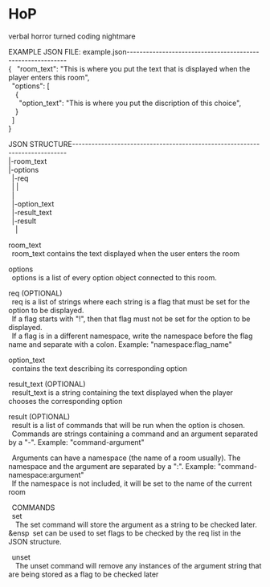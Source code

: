 # HoP
verbal horror turned coding nightmare

EXAMPLE JSON FILE: example.json-----------------------------------------------------------<br />
{
&ensp;"room_text": "This is where you put the text that is displayed when the player enters this room",<br />
&ensp;"options": [<br />
&ensp;&ensp;{<br />
&ensp;&ensp;&ensp;"option_text": "This is where you put the discription of this choice",<br />
&ensp;&ensp;}<br />
&ensp;]<br />
}<br />  

JSON STRUCTURE----------------------------------------------------------------------------  
|-room_text  
|-options  
&ensp;|-req  
&ensp;| |  
&ensp;|  
&ensp;|-option_text  
&ensp;|-result_text  
&ensp;|-result  
&ensp;&ensp;|  

room_text  
&ensp;room_text contains the text displayed when the user enters the room  

options  
&ensp;options is a list of every option object connected to this room.  

req (OPTIONAL)  
&ensp;req is a list of strings where each string is a flag that must be set for the option to be displayed.  
&ensp;If a flag starts with "!", then that flag must not be set for the option to be displayed.  
&ensp;If a flag is in a different namespace, write the namespace before the flag name and separate with a colon. Example: "namespace:flag_name"  

option_text  
&ensp;contains the text describing its corresponding option  
  
result_text (OPTIONAL)  
&ensp;result_text is a string containing the text displayed when the player chooses the corresponding option  
  
result (OPTIONAL)  
&ensp;result is a list of commands that will be run when the option is chosen.  
&ensp;Commands are strings containing a command and an argument separated by a "-". Example: "command-argument"  
  
&ensp;Arguments can have a namespace (the name of a room usually). The namespace and the argument are separated by a ":". Example: "command-namespace:argument"  
&ensp;If the namespace is not included, it will be set to the name of the current room  
  
&ensp;COMMANDS  
&ensp;set  
&ensp;&ensp;The set command will store the argument as a string to be checked later.  
&ensp&ensp;set can be used to set flags to be checked by the req list in the JSON structure.  
    
&ensp;unset  
&ensp;&ensp;The unset command will remove any instances of the argument string that are being stored as a flag to be checked later  
    
